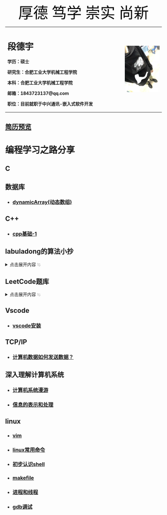 <div align='center'><font color=black size=7 face="微软雅黑">厚德 笃学 崇实 尚新</font></div>
<table border="0">
  <tr>
    <td width="75%">
      <h1>段德宇</h1>
      <p><b>学历：硕士</b></p>
      <p><b>研究生：合肥工业大学机械工程学院</b></p>
      <p><b>本科：合肥工业大学机械工程学院</b></p>
      <p><b>邮箱：1843723137@qq.com</b></p>
      <p><b>职位：目前就职于中兴通讯-嵌入式软件开发</b></p>
    </td>
    <td width="25%">
    <img src="life_photo.jpg">
    </td>
  </tr>
</table>

## [**简历预览**](/段德宇嵌入式简历.pdf)  

# **编程学习之路分享**

## C

## 数据库  
+ ### [dynamicArray(动态数组)](/database/dynamicArray.md)


## C++
+ ### [cpp基础-1](/cpp/cpp基础-1.md)

## labuladong的算法小抄
<details>
  <summary>点击展开内容  <img src="hand.jpg" width="2%"></summary>
  <a href="/文件名">程序员努力建设中</a>
</details>  

## LeetCode题库
<details>
  <summary>点击展开内容  <img src="hand.jpg" width="2%"></summary>
  <a href="/文件名">程序员努力建设中</a>
</details>  

## Vscode

+ ### [vscode安装](/vscode_install.pdf)

## TCP/IP
+ ### [计算机数据如何发送数据？](/TCP&IP/计算机数据如何发送.md)

## 深入理解计算机系统
+ ### [计算机系统漫游](/深入理解计算机系统/计算机系统漫游.md)
+ ### [信息的表示和处理](/深入理解计算机系统/信息的表示和处理.md)

## linux
+ ### [vim](/linux/vim.md)
+ ### [linux常用命令](/linux/command.md)
+ ### [初步认识shell](/linux/shell.md)
+ ### [makefile](/linux/makefile.md)
+ ### [进程和线程](/linux/process_and_thread.md)
+ ### [gdb调试](/linux/gdb.md)

